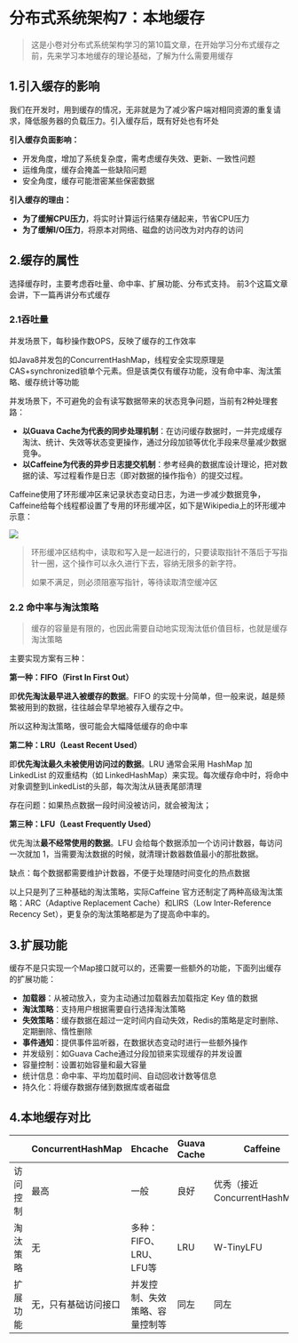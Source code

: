 # 分布式系统架构7：本地缓存

> 这是小卷对分布式系统架构学习的第10篇文章，在开始学习分布式缓存之前，先来学习本地缓存的理论基础，了解为什么需要用缓存

## 1.引入缓存的影响

我们在开发时，用到缓存的情况，无非就是为了减少客户端对相同资源的重复请求，降低服务器的负载压力。引入缓存后，既有好处也有坏处

**引入缓存负面影响：**

* 开发角度，增加了系统复杂度，需考虑缓存失效、更新、一致性问题
* 运维角度，缓存会掩盖一些缺陷问题
* 安全角度，缓存可能泄密某些保密数据

**引入缓存的理由：**

* **为了缓解CPU压力**，将实时计算运行结果存储起来，节省CPU压力
* **为了缓解I/O压力**，将原本对网络、磁盘的访问改为对内存的访问

## 2.缓存的属性

选择缓存时，主要考虑吞吐量、命中率、扩展功能、分布式支持。 前3个这篇文章会讲，下一篇再讲分布式缓存

### 2.1吞吐量

并发场景下，每秒操作数OPS，反映了缓存的工作效率

如Java8并发包的ConcurrentHashMap，线程安全实现原理是CAS+synchronized锁单个元素。但是该类仅有缓存功能，没有命中率、淘汰策略、缓存统计等功能

并发场景下，不可避免的会有读写数据带来的状态竞争问题，当前有2种处理套路：

* **以Guava Cache为代表的同步处理机制**：在访问缓存数据时，一并完成缓存淘汰、统计、失效等状态变更操作，通过分段加锁等优化手段来尽量减少数据竞争。
* **以Caffeine为代表的异步日志提交机制**：参考经典的数据库设计理论，把对数据的读、写过程看作是日志（即对数据的操作指令）的提交过程。

Caffeine使用了环形缓冲区来记录状态变动日志，为进一步减少数据竞争，Caffeine给每个线程都设置了专用的环形缓冲区，如下是Wikipedia上的环形缓冲示意：

![](/Users/yuyunlong/IdeaProjects/find-next-dragon/bagu/img/本地缓存1.gif)

> 环形缓冲区结构中，读取和写入是一起进行的，只要读取指针不落后于写指针一圈，这个操作可以永久进行下去，容纳无限多的新字符。
>
> 如果不满足，则必须阻塞写指针，等待读取清空缓冲区

### 2.2 命中率与淘汰策略

> 缓存的容量是有限的，也因此需要自动地实现淘汰低价值目标，也就是缓存淘汰策略

主要实现方案有三种：

**第一种：FIFO（First In First Out）**

即**优先淘汰最早进入被缓存的数据**。FIFO 的实现十分简单，但一般来说，越是频繁被用到的数据，往往越会早早地被存入缓存之中。

所以这种淘汰策略，很可能会大幅降低缓存的命中率

**第二种：LRU（Least Recent Used）**

即**优先淘汰最久未被使用访问过的数据**。LRU 通常会采用 HashMap 加 LinkedList 的双重结构（如 LinkedHashMap）来实现。每次缓存命中时，将命中对象调整到LinkedList的头部，每次淘汰从链表尾部清理

存在问题：如果热点数据一段时间没被访问，就会被淘汰；

**第三种：LFU（Least Frequently Used）**

优先淘汰**最不经常使用的数据**。LFU 会给每个数据添加一个访问计数器，每访问一次就加 1，当需要淘汰数据的时候，就清理计数器数值最小的那批数据。

缺点：每个数据都需要维护计数器，不便于处理随时间变化的热点数据

以上只是列了三种基础的淘汰策略，实际Caffeine 官方还制定了两种高级淘汰策略：ARC（Adaptive Replacement Cache）和LIRS（Low Inter-Reference Recency Set），更复杂的淘汰策略都是为了提高命中率的。

## 3.扩展功能

缓存不是只实现一个Map接口就可以的，还需要一些额外的功能，下面列出缓存的扩展功能：

* **加载器**：从被动放入，变为主动通过加载器去加载指定 Key 值的数据
* **淘汰策略**：支持用户根据需要自行选择淘汰策略
* **失效策略**：缓存数据在超过一定时间内自动失效，Redis的策略是定时删除、定期删除、惰性删除
* **事件通知**：提供事件监听器，在数据状态变动时进行一些额外操作
* 并发级别：如Guava Cache通过分段加锁来实现缓存的并发设置
* 容量控制：设置初始容量和最大容量
* 统计信息：命中率、平均加载时间、自动回收计数等信息
* 持久化：将缓存数据存储到数据库或者磁盘

## 4.本地缓存对比

|          | ConcurrentHashMap    | Ehcache                        | Guava Cache | Caffeine                      |
| -------- | -------------------- | ------------------------------ | ----------- | ----------------------------- |
| 访问控制 | 最高                 | 一般                           | 良好        | 优秀（接近ConcurrentHashMap） |
| 淘汰策略 | 无                   | 多种：FIFO、LRU、LFU等         | LRU         | W-TinyLFU                     |
| 扩展功能 | 无，只有基础访问接口 | 并发控制、失效策略、容量控制等 | 同左        | 同左                          |



